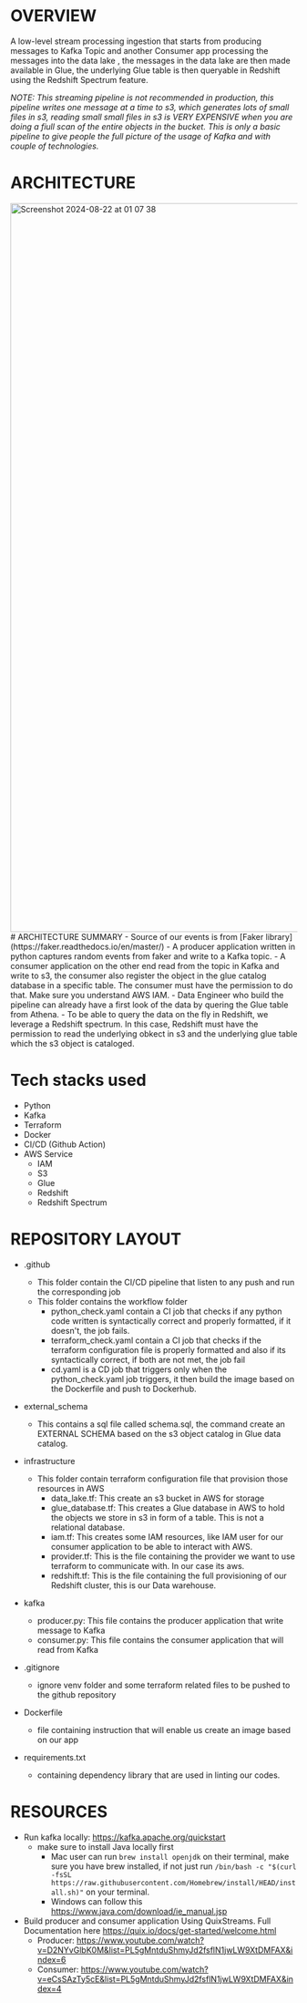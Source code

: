 # OVERVIEW
 A low-level stream processing ingestion that starts from producing messages to Kafka Topic and another Consumer app processing the messages into the data lake , the messages in the data lake are then made available in Glue, the underlying Glue table is then queryable in Redshift using the Redshift Spectrum feature.

 *NOTE: This streaming pipeline is not recommended in production, this pipeline writes one message at a time to s3, which generates lots of small files in s3, reading small small files in s3 is VERY EXPENSIVE when you are doing a fiull scan of the entire objects in the bucket. This is only a basic pipeline to give people the full picture of the usage of Kafka and with couple of technologies.*

# ARCHITECTURE


<img width="1279" alt="Screenshot 2024-08-22 at 01 07 38" src="https://github.com/user-attachments/assets/a63e7441-8320-48cf-adf2-1704dfd7fa95">
# ARCHITECTURE SUMMARY
- Source of our events is from [Faker library](https://faker.readthedocs.io/en/master/)
- A producer application written in python captures random events from faker and write to a Kafka topic.
- A consumer application on the other end read from the topic in Kafka and write to s3, the consumer also register the object in the glue catalog database in a specific table. The consumer must have the permission to do that. Make sure you understand AWS IAM.
- Data Engineer who build the pipeline can already have a first look of the data by quering the Glue table from Athena.
- To be able to query the data on the fly in Redshift, we leverage a Redshift spectrum. In this case, Redshift must have the permission to read  the underlying obkect in s3 and the underlying glue table which the s3 object is cataloged.

# Tech stacks used
- Python
- Kafka
- Terraform
- Docker
- CI/CD (Github Action)
- AWS Service
  - IAM
  - S3
  - Glue
  - Redshift
  - Redshift Spectrum
 
# REPOSITORY LAYOUT
- .github
  - This folder contain the CI/CD pipeline that listen to any push and run the corresponding job
  - This folder contains the workflow folder
    - python_check.yaml contain a CI job that checks if any python code written is syntactically correct and properly formatted, if it doesn't, the job fails.
    - terraform_check.yaml contain a CI job that checks if the terraform configuration file is properly formatted and also if its syntactically correct, if both are not met, the job fail
    - cd.yaml is a CD job that triggers only when the python_check.yaml job triggers, it then build the image based on the Dockerfile and push to Dockerhub.

- external_schema
   - This contains a sql file called schema.sql, the command create an EXTERNAL SCHEMA based on the s3 object catalog in Glue data catalog.
- infrastructure
   - This folder contain terraform configuration file that provision those resources in AWS
     - data_lake.tf: This create an s3 bucket in AWS for storage
     - glue_database.tf: This creates a Glue database in AWS to hold the objects we store in s3 in form of a table. This is not a relational database.
     - iam.tf: This creates some IAM resources, like IAM user for our consumer application to be able to interact with AWS.
     - provider.tf: This is the file containing the provider we want to use terraform to communicate with. In our case its aws.
     - redshift.tf: This is the file containing the full provisioning of our Redshift cluster, this is our Data warehouse.
- kafka
  - producer.py: This file contains the producer application that write message to Kafka
  - consumer.py: This file contains the consumer application that will read from Kafka
- .gitignore
  - ignore venv folder and some terraform related files to be pushed to the github repository
- Dockerfile
  - file containing instruction that will enable us create an image based on our app
- requirements.txt
  - containing dependency library that are used in linting our codes.
 
   
# RESOURCES
- Run kafka locally: https://kafka.apache.org/quickstart
  - make sure to install Java locally first
    - Mac user can run  `brew install openjdk` on their terminal, make sure you have brew installed, if not just run `/bin/bash -c "$(curl -fsSL https://raw.githubusercontent.com/Homebrew/install/HEAD/install.sh)"` on your terminal.
    - Windows can follow this https://www.java.com/download/ie_manual.jsp
- Build producer and consumer application Using QuixStreams. Full Documentation here https://quix.io/docs/get-started/welcome.html
  - Producer: https://www.youtube.com/watch?v=D2NYvGlbK0M&list=PL5gMntduShmyJd2fsflN1jwLW9XtDMFAX&index=6
  - Consumer: https://www.youtube.com/watch?v=eCsSAzTy5cE&list=PL5gMntduShmyJd2fsflN1jwLW9XtDMFAX&index=4

